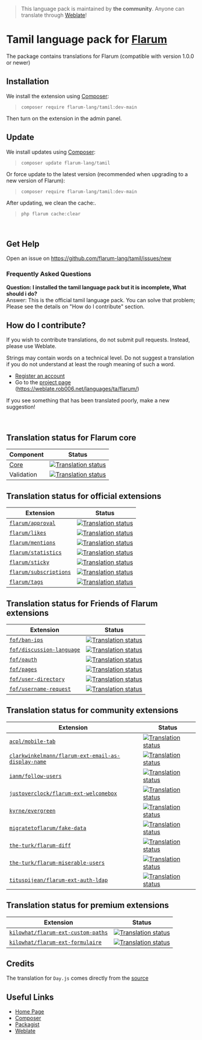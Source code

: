 > This language pack is maintained by **the community**. Anyone can translate through [Weblate](https://weblate.rob006.net/languages/ta/flarum/)!


# Tamil language pack for [Flarum](https://flarum.org/)

The package contains translations for Flarum (compatible with version 1.0.0 or newer)

## Installation

We install the extension using [Composer](https://getcomposer.org/):

> `composer require flarum-lang/tamil:dev-main`

Then turn on the extension in the admin panel.

## Update

We install updates using [Composer](https://getcomposer.org/):

> `composer update flarum-lang/tamil`

Or force update to the latest version (recommended when upgrading to a new version of Flarum):

> `composer require flarum-lang/tamil:dev-main`

After updating, we clean the cache:.

> `php flarum cache:clear`

</br >

## Get Help

Open an issue on https://github.com/flarum-lang/tamil/issues/new

### Frequently Asked Questions

**Question: I installed the tamil language pack but it is incomplete, What should i do?**<br />
Answer: This is the official tamil language pack. You can solve that problem; Please see the details on "How do I contribute" section.

## How do I contribute?

If you wish to contribute translations, do not submit pull requests. Instead, please use Weblate.

Strings may contain words on a technical level. Do not suggest a translation if you do not understand at least the rough meaning of such a word.

- [Register an account](https://weblate.rob006.net/accounts/register/)
- Go to the [project page](https://weblate.rob006.net/languages/ta/flarum/)<br />
(https://weblate.rob006.net/languages/ta/flarum/)

If you see something that has been translated poorly, make a new suggestion!

</br >

## Translation status for Flarum core

| Component | Status |
| --- | --- |
| [Core](https://github.com/flarum/flarum-core) | [![Translation status](https://weblate.rob006.net/widgets/flarum/ta/core/svg-badge.svg)](https://weblate.rob006.net/projects/flarum/core/ta/) |
| Validation | [![Translation status](https://weblate.rob006.net/widgets/flarum/ta/validation/svg-badge.svg)](https://weblate.rob006.net/projects/flarum/validation/ta/) |


## Translation status for official extensions

<!-- flarum-extensions-list-start -->

| Extension | Status |
| --- | --- |
| [`flarum/approval`](https://github.com/flarum/approval) | [![Translation status](https://weblate.rob006.net/widgets/flarum/ta/flarum-approval/svg-badge.svg)](https://weblate.rob006.net/projects/flarum/flarum-approval/ta/) |
| [`flarum/likes`](https://github.com/flarum/likes) | [![Translation status](https://weblate.rob006.net/widgets/flarum/ta/flarum-likes/svg-badge.svg)](https://weblate.rob006.net/projects/flarum/flarum-likes/ta/) |
| [`flarum/mentions`](https://github.com/flarum/mentions) | [![Translation status](https://weblate.rob006.net/widgets/flarum/ta/flarum-mentions/svg-badge.svg)](https://weblate.rob006.net/projects/flarum/flarum-mentions/ta/) |
| [`flarum/statistics`](https://github.com/flarum/statistics) | [![Translation status](https://weblate.rob006.net/widgets/flarum/ta/flarum-statistics/svg-badge.svg)](https://weblate.rob006.net/projects/flarum/flarum-statistics/ta/) |
| [`flarum/sticky`](https://github.com/flarum/sticky) | [![Translation status](https://weblate.rob006.net/widgets/flarum/ta/flarum-sticky/svg-badge.svg)](https://weblate.rob006.net/projects/flarum/flarum-sticky/ta/) |
| [`flarum/subscriptions`](https://github.com/flarum/subscriptions) | [![Translation status](https://weblate.rob006.net/widgets/flarum/ta/flarum-subscriptions/svg-badge.svg)](https://weblate.rob006.net/projects/flarum/flarum-subscriptions/ta/) |
| [`flarum/tags`](https://github.com/flarum/tags) | [![Translation status](https://weblate.rob006.net/widgets/flarum/ta/flarum-tags/svg-badge.svg)](https://weblate.rob006.net/projects/flarum/flarum-tags/ta/) |

<!-- flarum-extensions-list-stop -->


## Translation status for Friends of Flarum extensions

<!-- fof-extensions-list-start -->

| Extension | Status |
| --- | --- |
| [`fof/ban-ips`](https://github.com/FriendsOfFlarum/ban-ips) | [![Translation status](https://weblate.rob006.net/widgets/flarum/ta/fof-ban-ips/svg-badge.svg)](https://weblate.rob006.net/projects/flarum/fof-ban-ips/ta/) |
| [`fof/discussion-language`](https://github.com/FriendsOfFlarum/discussion-language) | [![Translation status](https://weblate.rob006.net/widgets/flarum/ta/fof-discussion-language/svg-badge.svg)](https://weblate.rob006.net/projects/flarum/fof-discussion-language/ta/) |
| [`fof/oauth`](https://github.com/FriendsOfFlarum/oauth) | [![Translation status](https://weblate.rob006.net/widgets/flarum/ta/fof-oauth/svg-badge.svg)](https://weblate.rob006.net/projects/flarum/fof-oauth/ta/) |
| [`fof/pages`](https://github.com/FriendsOfFlarum/pages) | [![Translation status](https://weblate.rob006.net/widgets/flarum/ta/fof-pages/svg-badge.svg)](https://weblate.rob006.net/projects/flarum/fof-pages/ta/) |
| [`fof/user-directory`](https://github.com/FriendsOfFlarum/user-directory) | [![Translation status](https://weblate.rob006.net/widgets/flarum/ta/fof-user-directory/svg-badge.svg)](https://weblate.rob006.net/projects/flarum/fof-user-directory/ta/) |
| [`fof/username-request`](https://github.com/FriendsOfFlarum/username-request) | [![Translation status](https://weblate.rob006.net/widgets/flarum/ta/fof-username-request/svg-badge.svg)](https://weblate.rob006.net/projects/flarum/fof-username-request/ta/) |

<!-- fof-extensions-list-stop -->


## Translation status for community extensions

<!-- various-extensions-list-start -->

| Extension | Status |
| --- | --- |
| [`acpl/mobile-tab`](https://github.com/android-com-pl/mobile-tab) | [![Translation status](https://weblate.rob006.net/widgets/flarum/ta/acpl-mobile-tab/svg-badge.svg)](https://weblate.rob006.net/projects/flarum/acpl-mobile-tab/ta/) |
| [`clarkwinkelmann/flarum-ext-email-as-display-name`](https://github.com/clarkwinkelmann/flarum-ext-email-as-display-name) | [![Translation status](https://weblate.rob006.net/widgets/flarum/ta/clarkwinkelmann-email-as-display-name/svg-badge.svg)](https://weblate.rob006.net/projects/flarum/clarkwinkelmann-email-as-display-name/ta/) |
| [`ianm/follow-users`](https://github.com/imorland/follow-users) | [![Translation status](https://weblate.rob006.net/widgets/flarum/ta/ianm-follow-users/svg-badge.svg)](https://weblate.rob006.net/projects/flarum/ianm-follow-users/ta/) |
| [`justoverclock/flarum-ext-welcomebox`](https://github.com/justoverclockl/flarum-ext-welcomebox) | [![Translation status](https://weblate.rob006.net/widgets/flarum/ta/justoverclock-welcomebox/svg-badge.svg)](https://weblate.rob006.net/projects/flarum/justoverclock-welcomebox/ta/) |
| [`kyrne/evergreen`](https://github.com/KyrneDev/Evergreen) | [![Translation status](https://weblate.rob006.net/widgets/flarum/ta/kyrne-evergreen/svg-badge.svg)](https://weblate.rob006.net/projects/flarum/kyrne-evergreen/ta/) |
| [`migratetoflarum/fake-data`](https://github.com/migratetoflarum/fake-data) | [![Translation status](https://weblate.rob006.net/widgets/flarum/ta/migratetoflarum-fake-data/svg-badge.svg)](https://weblate.rob006.net/projects/flarum/migratetoflarum-fake-data/ta/) |
| [`the-turk/flarum-diff`](https://github.com/the-turk/flarum-diff) | [![Translation status](https://weblate.rob006.net/widgets/flarum/ta/the-turk-diff/svg-badge.svg)](https://weblate.rob006.net/projects/flarum/the-turk-diff/ta/) |
| [`the-turk/flarum-miserable-users`](https://github.com/the-turk/flarum-miserable-users) | [![Translation status](https://weblate.rob006.net/widgets/flarum/ta/the-turk-miserable-users/svg-badge.svg)](https://weblate.rob006.net/projects/flarum/the-turk-miserable-users/ta/) |
| [`tituspijean/flarum-ext-auth-ldap`](https://github.com/tituspijean/flarum-ext-auth-ldap) | [![Translation status](https://weblate.rob006.net/widgets/flarum/ta/tituspijean-auth-ldap/svg-badge.svg)](https://weblate.rob006.net/projects/flarum/tituspijean-auth-ldap/ta/) |

<!-- various-extensions-list-stop -->


## Translation status for premium extensions

<!-- premium-extensions-list-start -->

| Extension | Status |
| --- | --- |
| [`kilowhat/flarum-ext-custom-paths`](https://extiverse.com/extension/kilowhat/flarum-ext-custom-paths) | [![Translation status](https://weblate.rob006.net/widgets/flarum/ta/kilowhat-custom-paths/svg-badge.svg)](https://weblate.rob006.net/projects/flarum/kilowhat-custom-paths/ta/) |
| [`kilowhat/flarum-ext-formulaire`](https://extiverse.com/extension/kilowhat/flarum-ext-formulaire) | [![Translation status](https://weblate.rob006.net/widgets/flarum/ta/kilowhat-formulaire/svg-badge.svg)](https://weblate.rob006.net/projects/flarum/kilowhat-formulaire/ta/) |

<!-- premium-extensions-list-stop -->


## Credits

The translation for `Day.js` comes directly from the [source](https://github.com/iamkun/dayjs/blob/v1.10.5/src/locale/ta.js)<br />

## Useful Links

* [Home Page](https://flarum.org)
* [Composer](https://getcomposer.org)
* [Packagist](https://packagist.org)
* [Weblate](https://weblate.org)


